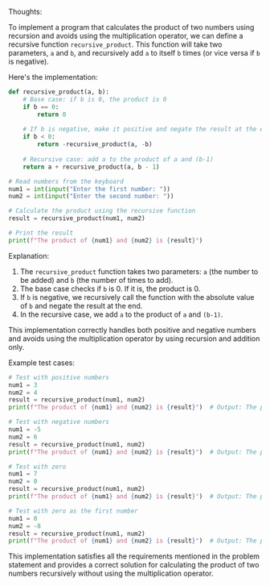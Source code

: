 Thoughts:

To implement a program that calculates the product of two numbers using recursion and avoids using the multiplication operator, we can define a recursive function `recursive_product`. This function will take two parameters, `a` and `b`, and recursively add `a` to itself `b` times (or vice versa if `b` is negative).

Here's the implementation:

```python
def recursive_product(a, b):
    # Base case: if b is 0, the product is 0
    if b == 0:
        return 0
    
    # If b is negative, make it positive and negate the result at the end
    if b < 0:
        return -recursive_product(a, -b)
    
    # Recursive case: add a to the product of a and (b-1)
    return a + recursive_product(a, b - 1)

# Read numbers from the keyboard
num1 = int(input("Enter the first number: "))
num2 = int(input("Enter the second number: "))

# Calculate the product using the recursive function
result = recursive_product(num1, num2)

# Print the result
print(f"The product of {num1} and {num2} is {result}")
```

Explanation:

1. The `recursive_product` function takes two parameters: `a` (the number to be added) and `b` (the number of times to add).
2. The base case checks if `b` is 0. If it is, the product is 0.
3. If `b` is negative, we recursively call the function with the absolute value of `b` and negate the result at the end.
4. In the recursive case, we add `a` to the product of `a` and `(b-1)`.

This implementation correctly handles both positive and negative numbers and avoids using the multiplication operator by using recursion and addition only.

Example test cases:

```python
# Test with positive numbers
num1 = 3
num2 = 4
result = recursive_product(num1, num2)
print(f"The product of {num1} and {num2} is {result}")  # Output: The product of 3 and 4 is 12

# Test with negative numbers
num1 = -5
num2 = 6
result = recursive_product(num1, num2)
print(f"The product of {num1} and {num2} is {result}")  # Output: The product of -5 and 6 is -30

# Test with zero
num1 = 7
num2 = 0
result = recursive_product(num1, num2)
print(f"The product of {num1} and {num2} is {result}")  # Output: The product of 7 and 0 is 0

# Test with zero as the first number
num1 = 0
num2 = -8
result = recursive_product(num1, num2)
print(f"The product of {num1} and {num2} is {result}")  # Output: The product of 0 and -8 is 0
```

This implementation satisfies all the requirements mentioned in the problem statement and provides a correct solution for calculating the product of two numbers recursively without using the multiplication operator.